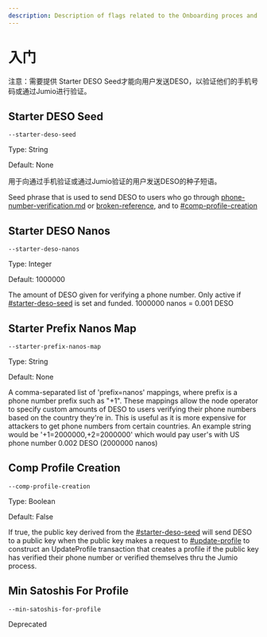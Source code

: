```yaml
---
description: Description of flags related to the Onboarding proces and starter DESO
---
```


# 入门

注意：需要提供 Starter DESO Seed才能向用户发送DESO，以验证他们的手机号码或通过Jumio进行验证。

## Starter DESO Seed

`--starter-deso-seed`

Type: String

Default: None

用于向通过手机验证或通过Jumio验证的用户发送DESO的种子短语。

Seed phrase that is used to send DESO to users who go through [phone-number-verification.md](phone-number-verification.md "mention") or [broken-reference](broken-reference/ "mention"), and to [#comp-profile-creation](onboarding.md#comp-profile-creation "mention")

## Starter DESO Nanos

`--starter-deso-nanos`

Type: Integer

Default: 1000000

The amount of DESO given for verifying a phone number. Only active if [#starter-deso-seed](onboarding.md#starter-deso-seed "mention") is set and funded. 1000000 nanos = 0.001 DESO

## Starter Prefix Nanos Map

`--starter-prefix-nanos-map`

Type: String

Default: None

A comma-separated list of 'prefix=nanos' mappings, where prefix is a phone number prefix such as "+1". These mappings allow the node operator to specify custom amounts of DESO to users verifying their phone numbers based on the country they're in. This is useful as it is more expensive for attackers to get phone numbers from certain countries. An example string would be '+1=2000000,+2=2000000' which would pay user's with US phone number 0.002 DESO (2000000 nanos)

## Comp Profile Creation

`--comp-profile-creation`

Type: Boolean

Default: False

If true, the public key derived from the [#starter-deso-seed](onboarding.md#starter-deso-seed "mention") will send DESO to a public key when the public key makes a request to [#update-profile](../construct-transactions/social-transactions-api.md#update-profile "mention") to construct an UpdateProfile transaction that creates a profile if the public key has verified their phone number or verified themselves thru the Jumio process.

## Min Satoshis For Profile

`--min-satoshis-for-profile`

Deprecated
